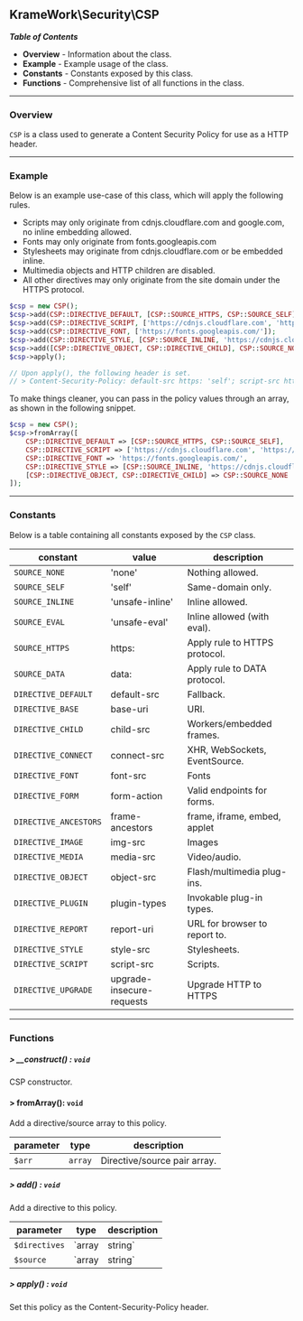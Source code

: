 ## KrameWork\Security\CSP

***Table of Contents***
* **Overview** - Information about the class.
* **Example** - Example usage of the class.
* **Constants** - Constants exposed by this class.
* **Functions** - Comprehensive list of all functions in the class.

___
### Overview
`CSP` is a class used to generate a Content Security Policy for use as a HTTP header.
___
### Example
Below is an example use-case of this class, which will apply the following rules.
* Scripts may only originate from cdnjs.cloudflare.com and google.com, no inline embedding allowed.
* Fonts may only originate from fonts.googleapis.com
* Stylesheets may originate from cdnjs.cloudflare.com or be embedded inline.
* Multimedia objects and HTTP children are disabled.
* All other directives may only originate from the site domain under the HTTPS protocol.
```php
$csp = new CSP();
$csp->add(CSP::DIRECTIVE_DEFAULT, [CSP::SOURCE_HTTPS, CSP::SOURCE_SELF]);
$csp->add(CSP::DIRECTIVE_SCRIPT, ['https://cdnjs.cloudflare.com', 'https://www.google.com/']);
$csp->add(CSP::DIRECTIVE_FONT, ['https://fonts.googleapis.com/']);
$csp->add(CSP::DIRECTIVE_STYLE, [CSP::SOURCE_INLINE, 'https://cdnjs.cloudflare.com/']);
$csp->add([CSP::DIRECTIVE_OBJECT, CSP::DIRECTIVE_CHILD], CSP::SOURCE_NONE);
$csp->apply();

// Upon apply(), the following header is set.
// > Content-Security-Policy: default-src https: 'self'; script-src https://cdnjs.cloudflare.com https://www.google.com/; font-src https://fonts.googleapis.com/; style-src 'unsafe-inline' https://cdnjs.cloudflare.com/; object-src 'none'; child-src 'none'
```
To make things cleaner, you can pass in the policy values through an array, as shown in the following snippet.
```php
$csp = new CSP();
$csp->fromArray([
    CSP::DIRECTIVE_DEFAULT => [CSP::SOURCE_HTTPS, CSP::SOURCE_SELF],
    CSP::DIRECTIVE_SCRIPT => ['https://cdnjs.cloudflare.com', 'https://www.google.com/'],
    CSP::DIRECTIVE_FONT => 'https://fonts.googleapis.com/',
    CSP::DIRECTIVE_STYLE => [CSP::SOURCE_INLINE, 'https://cdnjs.cloudflare.com/'],
    [CSP::DIRECTIVE_OBJECT, CSP::DIRECTIVE_CHILD] => CSP::SOURCE_NONE
]);
```
___
### Constants
Below is a table containing all constants exposed by the `CSP` class.

constant | value | description
--- | --- | ---
`SOURCE_NONE` | 'none' | Nothing allowed.
`SOURCE_SELF` | 'self' | Same-domain only.
`SOURCE_INLINE` | 'unsafe-inline' | Inline allowed.
`SOURCE_EVAL` | 'unsafe-eval' | Inline allowed (with eval).
`SOURCE_HTTPS` | https: | Apply rule to HTTPS protocol.
`SOURCE_DATA` | data: | Apply rule to DATA protocol.
`DIRECTIVE_DEFAULT` | default-src | Fallback.
`DIRECTIVE_BASE` | base-uri | <base> URI.
`DIRECTIVE_CHILD` | child-src | Workers/embedded frames.
`DIRECTIVE_CONNECT` | connect-src | XHR, WebSockets, EventSource.
`DIRECTIVE_FONT` | font-src | Fonts
`DIRECTIVE_FORM` | form-action | Valid endpoints for forms.
`DIRECTIVE_ANCESTORS` | frame-ancestors | frame, iframe, embed, applet
`DIRECTIVE_IMAGE` | img-src | Images
`DIRECTIVE_MEDIA` | media-src | Video/audio.
`DIRECTIVE_OBJECT` | object-src | Flash/multimedia plug-ins.
`DIRECTIVE_PLUGIN` | plugin-types | Invokable plug-in types.
`DIRECTIVE_REPORT` | report-uri | URL for browser to report to.
`DIRECTIVE_STYLE` | style-src | Stylesheets.
`DIRECTIVE_SCRIPT` | script-src | Scripts.
`DIRECTIVE_UPGRADE` | upgrade-insecure-requests | Upgrade HTTP to HTTPS
___
### Functions
##### > __construct() : `void`
CSP constructor.

#### > fromArray(): `void`
Add a directive/source array to this policy.

parameter | type | description
--- | --- | ---
`$arr` | `array` | Directive/source pair array.

##### > add() : `void`
Add a directive to this policy.

parameter | type | description
--- | --- | ---
`$directives` | `array|string` | Directive (use CSP:: constants).
`$source` | `array|string` | Source directive.

##### > apply() : `void`
Set this policy as the Content-Security-Policy header.